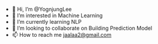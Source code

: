 - 👋 Hi, I’m @YognjungLee
- 👀 I’m interested in Machine Learning
- 🌱 I’m currently learning NLP
- 💞️ I’m looking to collaborate on Building Prediction Model
- 📫 How to reach me jaalaa2@gmail.com

<!---
YognjungLee/YognjungLee is a ✨ special ✨ repository because its `README.md` (this file) appears on your GitHub profile.
You can click the Preview link to take a look at your changes.
--->
